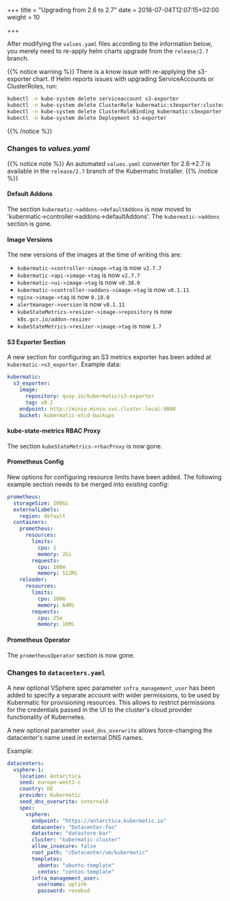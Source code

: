 +++
title = "Upgrading from 2.6 to 2.7"
date = 2018-07-04T12:07:15+02:00
weight = 10

+++

After modifying the `values.yaml` files according to the information below, you merely need to re-apply helm charts upgrade from the `release/2.7` branch.

{{% notice warning %}}
There is a know issue with re-applying the s3-exporter chart. If Helm reports issues with upgrading ServiceAccounts or ClusterRoles, run:

```bash
kubectl -n kube-system delete serviceaccount s3-exporter
kubectl -n kube-system delete ClusterRole kubermatic:s3exporter:clusters:reader
kubectl -n kube-system delete ClusterRoleBinding kubermatic:s3exporter:clusters:reader
kubectl -n kube-system delete Deployment s3-exporter
```

{{% /notice %}}

### Changes to *values.yaml*

{{% notice note %}}
An automated `values.yaml` converter for 2.6->2.7 is available in the `release/2.7` branch of the Kubermatic Installer.
{{% /notice %}}

#### Default Addons

The section `kubermatic->addons->defaultAddons` is now moved to 'kubermatic->controller->addons->defaultAddons'. The `kubermatic->addons` section is gone.

#### Image Versions

The new versions of the images at the time of writing this are:

 - `kubermatic->controller->image->tag` is now `v2.7.7`
 - `kubermatic->api->image->tag` is now `v2.7.7`
 - `kubermatic->ui->image->tag` is now `v0.38.0`
 - `kubermatic->controller->addons->image->tag` is now `v0.1.11`
 - `nginx->image->tag` is now `0.18.0`
 - `alertmanager->version` is now `v0.1.11`
 - `kubeStateMetrics->resizer->image->repository` is now `k8s.gcr.io/addon-resizer`
 - `kubeStateMetrics->resizer->image->tag` is now `1.7`

#### S3 Exporter Section

A new section for configuring an S3 metrics exporter has been added at `kubermatic->s3_exporter`. Example data:

```yaml
kubermatic:
  s3_exporter:
    image:
      repository: quay.io/kubermatic/s3-exporter
      tag: v0.2
    endpoint: http://minio.minio.svc.cluster.local:9000
    bucket: kubermatic-etcd-backups
```

#### kube-state-metrics RBAC Proxy

The section `kubeStateMetrics->rbacProxy` is now gone.

#### Prometheus Config

New options for configuring resource limits have been added. The following example section needs to be merged into existing config:

```yaml
prometheus:
  storageSize: 100Gi
  externalLabels:
    region: default
  containers:
    prometheus:
      resources:
        limits:
          cpu: 1
          memory: 2Gi
        requests:
          cpu: 100m
          memory: 512Mi
    reloader:
      resources:
        limits:
          cpu: 100m
          memory: 64Mi
        requests:
          cpu: 25m
          memory: 16Mi
```

#### Prometheus Operator

The `prometheusOperator` section is now gone.

### Changes to `datacenters.yaml`

A new optional VSphere spec parameter `infra_management_user` has been added to specify a separate account with wider permissions, to be used by Kubermatic for provisioning resources. This allows to restrict permissions for the credentials passed in the UI to the cluster's cloud provider functionality of Kubernetes.

A new optional parameter `seed_dns_overwrite` allows force-changing the datacenter's name used in external DNS names.

Example:

```yaml
datacenters:
  vsphere-1:
    location: Antarctica
    seed: europe-west3-c
    country: DE
    provider: Kubermatic
    seed_dns_overwrite: internal8
    spec:
      vsphere:
        endpoint: "https://antarctica.kubermatic.io"
        datacenter: "Datacenter-foo"
        datastore: "datastore-bar"
        cluster: "kubermatic-cluster"
        allow_insecure: false
        root_path: "/Datacenter/vm/kubermatic"
        templates:
          ubuntu: "ubuntu-template"
          centos: "centos-template"
        infra_management_user:
          username: uplink
          password: rosebud
```
